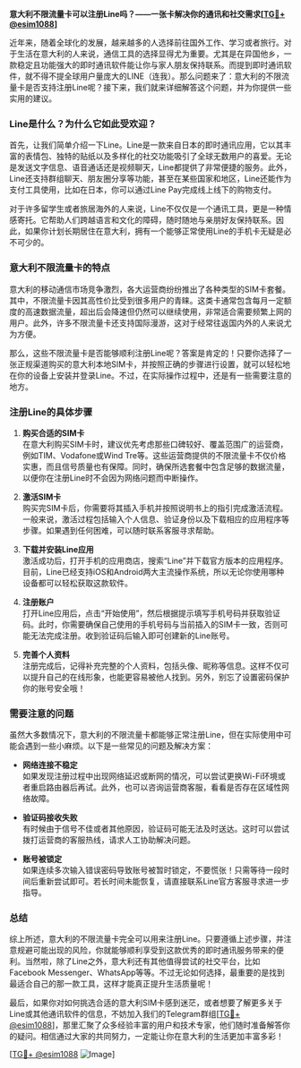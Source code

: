 **意大利不限流量卡可以注册Line吗？——一张卡解决你的通讯和社交需求[[TG💪+ @esim1088](https://t.me/s/esim1088)]**

近年来，随着全球化的发展，越来越多的人选择前往国外工作、学习或者旅行。对于生活在意大利的人来说，通信工具的选择显得尤为重要。尤其是在异国他乡，一款稳定且功能强大的即时通讯软件能让你与家人朋友保持联系。而提到即时通讯软件，就不得不提全球用户量庞大的LINE（连我）。那么问题来了：意大利的不限流量卡是否支持注册Line呢？接下来，我们就来详细解答这个问题，并为你提供一些实用的建议。

### Line是什么？为什么它如此受欢迎？

首先，让我们简单介绍一下Line。Line是一款来自日本的即时通讯应用，它以其丰富的表情包、独特的贴纸以及多样化的社交功能吸引了全球无数用户的喜爱。无论是发送文字信息、语音通话还是视频聊天，Line都提供了非常便捷的服务。此外，Line还支持群组聊天、朋友圈分享等功能，甚至在某些国家和地区，Line还能作为支付工具使用，比如在日本，你可以通过Line Pay完成线上线下的购物支付。

对于许多留学生或者旅居海外的人来说，Line不仅仅是一个通讯工具，更是一种情感寄托。它帮助人们跨越语言和文化的障碍，随时随地与亲朋好友保持联系。因此，如果你计划长期居住在意大利，拥有一个能够正常使用Line的手机卡无疑是必不可少的。

### 意大利不限流量卡的特点

意大利的移动通信市场竞争激烈，各大运营商纷纷推出了各种类型的SIM卡套餐。其中，不限流量卡因其高性价比受到很多用户的青睐。这类卡通常包含每月一定额度的高速数据流量，超出后会降速但仍然可以继续使用，非常适合需要频繁上网的用户。此外，许多不限流量卡还支持国际漫游，这对于经常往返国内外的人来说尤为方便。

那么，这些不限流量卡是否能够顺利注册Line呢？答案是肯定的！只要你选择了一张正规渠道购买的意大利本地SIM卡，并按照正确的步骤进行设置，就可以轻松地在你的设备上安装并登录Line。不过，在实际操作过程中，还是有一些需要注意的地方。

### 注册Line的具体步骤

1. **购买合适的SIM卡**  
   在意大利购买SIM卡时，建议优先考虑那些口碑较好、覆盖范围广的运营商，例如TIM、Vodafone或Wind Tre等。这些运营商提供的不限流量卡不仅价格实惠，而且信号质量也有保障。同时，确保所选套餐中包含足够的数据流量，以便你在注册Line时不会因为网络问题而中断操作。

2. **激活SIM卡**  
   购买完SIM卡后，你需要将其插入手机并按照说明书上的指引完成激活流程。一般来说，激活过程包括输入个人信息、验证身份以及下载相应的应用程序等步骤。如果遇到任何困难，可以随时联系客服寻求帮助。

3. **下载并安装Line应用**  
   激活成功后，打开手机的应用商店，搜索“Line”并下载官方版本的应用程序。目前，Line已经支持iOS和Android两大主流操作系统，所以无论你使用哪种设备都可以轻松获取这款软件。

4. **注册账户**  
   打开Line应用后，点击“开始使用”，然后根据提示填写手机号码并获取验证码。此时，你需要确保自己使用的手机号码与当前插入的SIM卡一致，否则可能无法完成注册。收到验证码后输入即可创建新的Line账号。

5. **完善个人资料**  
   注册完成后，记得补充完整的个人资料，包括头像、昵称等信息。这样不仅可以提升自己的在线形象，也能更容易被他人找到。另外，别忘了设置密码保护你的账号安全哦！

### 需要注意的问题

虽然大多数情况下，意大利的不限流量卡都能够正常注册Line，但在实际使用中可能会遇到一些小麻烦。以下是一些常见的问题及解决方案：

- **网络连接不稳定**  
  如果发现注册过程中出现网络延迟或断网的情况，可以尝试更换Wi-Fi环境或者重启路由器后再试。此外，也可以咨询运营商客服，看看是否存在区域性网络故障。

- **验证码接收失败**  
  有时候由于信号不佳或者其他原因，验证码可能无法及时送达。这时可以尝试拨打运营商的客服热线，请求人工协助解决问题。

- **账号被锁定**  
  如果连续多次输入错误密码导致账号被暂时锁定，不要慌张！只需等待一段时间后重新尝试即可。若长时间未能恢复，请直接联系Line官方客服寻求进一步指导。

### 总结

综上所述，意大利的不限流量卡完全可以用来注册Line。只要遵循上述步骤，并注意规避可能出现的风险，你就能够顺利享受到这款优秀的即时通讯服务带来的便利。当然啦，除了Line之外，意大利还有其他值得尝试的社交平台，比如Facebook Messenger、WhatsApp等等。不过无论如何选择，最重要的是找到最适合自己的那一款工具，这样才能真正提升生活质量呢！

最后，如果你对如何挑选合适的意大利SIM卡感到迷茫，或者想要了解更多关于Line或其他通讯软件的信息，不妨加入我们的Telegram群组[[TG💪+ @esim1088](https://t.me/s/esim1088)]，那里汇聚了众多经验丰富的用户和技术专家，他们随时准备解答你的疑问。相信通过大家的共同努力，一定能让你在意大利的生活更加丰富多彩！

[[TG💪+ @esim1088](https://t.me/s/esim1088) ![Image](https://i.postimg.cc/4NQfJmqS/Snipaste-2025-05-13-00-14-12.png)]